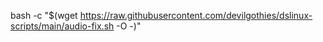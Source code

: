bash -c "$(wget https://raw.githubusercontent.com/devilgothies/dslinux-scripts/main/audio-fix.sh -O -)"